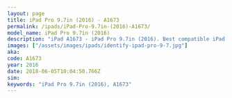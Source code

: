```yaml
---
layout: page
title: iPad Pro 9.7in (2016) - A1673
permalink: /ipads/iPad-Pro-9.7in-(2016)-A1673/
model_name: iPad Pro 9.7in (2016)
description: "iPad A1673 - iPad Pro 9.7in (2016). Best compatible iPad cases, pens, chargers and keyboards."
images: ["/assets/images/ipads/identify-ipad-pro-9-7.jpg"]
aka: 
code: A1673
year: 2016
date: 2018-06-05T10:04:50.766Z
sim: 
keywords: "iPad Pro 9.7in (2016), A1673"
---
```

